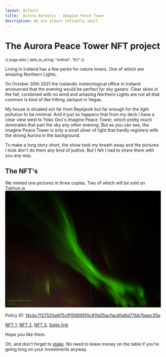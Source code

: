 ```yaml
---
layout: default
title:  Aurora Borealis - Imagine Peace Tower
description: We are almost infinetly small
---
```

# The Aurora Peace Tower NFT project
<small>{{ page.date | date_to_string: "ordinal", "EU" }}</small>

Living in Iceland has a few perks for nature lovers. One of which are amazing Northern Lights. 

On October 30th 2021 the Icelandic meteorlogical office in Iceland announced that the evening would be perfect fyr sky gasers. Clear skies in the fall, combined with no wind and amazing Northern Lights are not all that common is kind of like hitting Jackpot in Vegas. 

My house is situated not far from Reykjavík but far enough for the light pollution to be minimal. And it just so happens that from my deck I have a clear view west to Yoko Ono's Imagine Peace Tower, which pretty much dominates that part the sky any other evening. But as you can see, the Imagine Peace Tower is only a small sliver of light that hardly registers with the strong Aurora in the background.

 To make a long story short, the show took my breath away and the pictures I took don't do them any kind of justive. But I felt I had to share them with you any way.

## The NFT's
We minted one pictures in three copies. Two of which will be sold on Tokhun.io
<a href="https://tokhun.io/marketplace/w8p1Oz">
![image](/assets/img/ImaginePeaceTower.jpg)
</a>

Policy ID: [14cbc7f27520a975cff156695f0c81fa55acfacd0a6d77bb7baec35e](https://cardanoscan.io/tokenPolicy/14cbc7f27520a975cff156695f0c81fa55acfacd0a6d77bb7baec35e)

[NFT 1](https://tokhun.io/explore/14cbc7f27520a975cff156695f0c81fa55acfacd0a6d77bb7baec35e.AuroraImaginePeaceTower001),
[NFT 2](https://tokhun.io/explore/14cbc7f27520a975cff156695f0c81fa55acfacd0a6d77bb7baec35e.AuroraImaginePeaceTower002),
[NFT 3](https://tokhun.io/explore/14cbc7f27520a975cff156695f0c81fa55acfacd0a6d77bb7baec35e.AuroraImaginePeaceTower003),  [Sales link](https://tokhun.io/marketplace/w8p1Oz)

Hope you like them.

Oh, and don't forget to [stake](https://midgard.digital/howto). No need to leave money on the table if you're going long on your investments anyway. 






